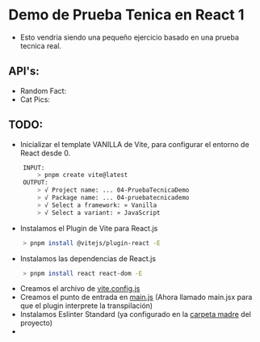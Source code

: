 # Demo de Prueba Tenica en React 1

- Esto vendria siendo una pequeño ejercicio basado en una prueba tecnica real.

## API's: 
- Random Fact:
- Cat Pics: 

## TODO:
- Inicializar el template VANILLA de Vite, para configurar el entorno de React desde 0.
```bash
    INPUT:
        > pnpm create vite@latest
    OUTPUT:
        > √ Project name: ... 04-PruebaTecnicaDemo   
        > √ Package name: ... 04-pruebatecnicademo
        > √ Select a framework: » Vanilla
        > √ Select a variant: » JavaScript
```
- Instalamos el Plugin de Vite para React.js
```bash
    > pnpm install @vitejs/plugin-react -E
```
- Instalamos las dependencias de React.js
```bash
    > pnpm install react react-dom -E
```
- Creamos el archivo de [vite.config.js](./vite.config.js)
- Creamos el punto de entrada en [main.js](./main.jsx) (Ahora llamado main.jsx para que el plugin interprete la transpilación)
- Instalamos Eslinter Standard (ya configurado en la [carpeta madre](../package.json) del proyecto)
- 